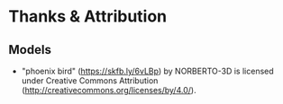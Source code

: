 # Thanks & Attribution

## Models

- "phoenix bird" (https://skfb.ly/6vLBp) by NORBERTO-3D is licensed under Creative Commons Attribution (http://creativecommons.org/licenses/by/4.0/).
